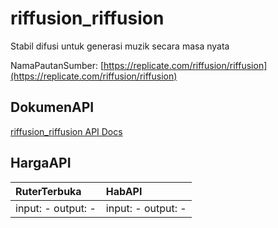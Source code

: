 # riffusion_riffusion

Stabil difusi untuk generasi muzik secara masa nyata

NamaPautanSumber: [https://replicate.com/riffusion/riffusion](https://replicate.com/riffusion/riffusion)

## DokumenAPI

[riffusion_riffusion API Docs](../apis/kl/riffusion_riffusion.md)

## HargaAPI

| RuterTerbuka | HabAPI |
|:---|:---|
| input: - output: - | input: - output: - |
